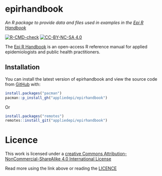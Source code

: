 
# epirhandbook

*An R package to provide data and files used in examples in the [Epi R
Handbook](https://epirhandbook.com/index.html)*

<!-- badges: start -->

[![R-CMD-check](https://github.com/appliedepi/epirhandbook/workflows/R-CMD-check/badge.svg)](https://github.com/epirhandbook/epirhandbook/actions)
[![CC-BY-NC-SA
4.0](https://img.shields.io/badge/LICENCE-CC--BY--NC--SA-yellowgreen.svg)](http://creativecommons.org/licenses/by-nc-sa/4.0/)
<!-- badges: end -->

The [Epi R Handbook](https://epirhandbook.com/index.html) is an
open-access R reference manual for applied epidemiologists and public
health practitioners.

## Installation

You can install the latest version of epirhandbook and view the source
code from [GitHub](https://github.com/appliedepi/epirhandbook) with:

``` r
install.packages("pacman")
pacman::p_install_gh("appliedepi/epirhandbook")
```

Or

``` r
install.packages("remotes")
remotes::install_git("appliedepi/epirhandbook")
```

# Licence

This work is licensed under a [creative Commons
Attribution-NonCommercial-ShareAlike 4.0 International
License](http://creativecommons.org/licenses/by-nc-sa/4.0/)

Read more using the link above or reading the [LICENCE](LICENSE.md)
